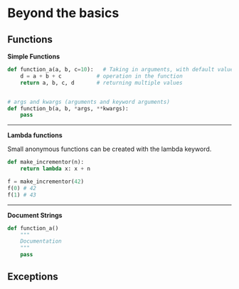 # Beyond the basics

## Functions
**Simple Functions**

```python
def function_a(a, b, c=10):   # Taking in arguments, with default value
    d = a + b + c           # operation in the function
    return a, b, c, d       # returning multiple values


# args and kwargs (arguments and keyword arguments)
def function_b(a, b, *args, **kwargs):
    pass
```

---

**Lambda functions**

Small anonymous functions can be created with the lambda keyword.

```python
def make_incrementor(n):
    return lambda x: x + n

f = make_incrementor(42)
f(0) # 42
f(1) # 43
```

---

**Document Strings**

```python
def function_a()
    """
    Documentation
    """
    pass
```

## Exceptions
